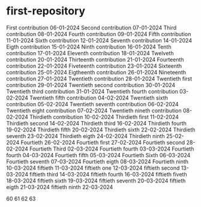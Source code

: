 # first-repository

First contribution 06-01-2024
Second contribution 07-01-2024
Third contribution 08-01-2024
Fourth contribution 09-01-2024
Fifth contribution 11-01-2024
Sixth contribution 12-01-2024
Seventh contribution 14-01-2024
Eigth contribution 15-01-2024
Ninth contribution 16-01-2024
Tenth contribution 17-01-2024
Eleventh contribution 18-01-2024
Twelveth contribution 20-01-2024
Thirteenth contribution 21-01-2024
Fourteenth contribution 22-01-2024
Fiveteenth contribution 23-01-2024
Sixteenth contribution 25-01-2024
Eigtheenth contribution 26-01-2024
Nineteenth contribution 27-01-2024
Twentieth contribution 28-01-2024
Twentieth first contribution 29-01-2024
Twentieth second contribution 30-01-2024
Twentieth third contribution 31-01-2024
Twentieth fourth contribution 03-02-2024
Twentieth fifth contribution 04-02-2024
Twentieth sixth contribution 05-02-2024
Twentieth seventh contribution 06-02-2024
Twentieth eight contribution 07-02-2024
Twentieth nineth contribution 08-02-2024
Thirdieth contribution 10-02-2024
Thirdieth first 11-02-2024
Thirdieth second 14-02-2024
Thirdieth third 16-02-2024
Thirdieth fourth 19-02-2024
Thirdieth fifth 20-02-2024
Thirdieth sixth 22-02-2024
Thirdieth seventh  23-02-2024
Thirdieth eigth 24-02-2024
Thirdieth ninth 25-02-2024
Fourtieth 26-02-2024
Fourtieth first 27-02-2024
Fourtieth second 28-02-2024
Fourtieth Third 02-03-2024
Fourtieth fourth 03-03-2024
Fourtieth fourth 04-03-2024
Fourtieth fifth 05-03-2024
Fourtieth Sixth 06-03-2024
Fourtieth seventh 07-03-2024
Fourtieth eigth 08-03-2024
Fourtieth ninth 10-03-2024
fiftieth 11-03-2024
fiftieth one 12-03-2024
fiftieth second 13-03-2024
fiftieth third 14-03-2024
fiftieth fourth 16-03-2024
fiftieth fiveth 18-03-2024
fiftieth sixth 19-03-2024
fiftieth seventh 20-03-2024
fiftieth eigth 21-03-2024
fiftieth ninth 22-03-2024

60
61
62
63
